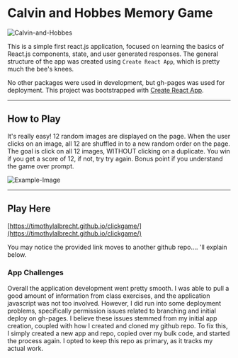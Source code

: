 # Calvin and Hobbes Memory Game

![Calvin-and-Hobbes](https://i.imgur.com/3CnDQDL.png)

This is a simple first react.js application, focused on learning the basics of React.js components, state, and user generated responses. The general structure of the app was created using `Create React App`, which is pretty much the bee's knees. 

No other packages were used in development, but gh-pages was used for deployment. This project was bootstrapped with [Create React App](https://github.com/facebook/create-react-app).

---

## How to Play

It's really easy! 12 random images are displayed on the page. When the user clicks on an image, all 12 are shuffled in to a new random order on the page. The goal is click on all 12 images, WITHOUT clicking on a duplicate. You win if you get a score of 12, if not, try try again. Bonus point if you understand the game over prompt. 

![Example-Image](https://i.imgur.com/6fZWlSK.png)

---

## Play Here

[https://timothylalbrecht.github.io/clickgame/](https://timothylalbrecht.github.io/clickgame/)

You may notice the provided link moves to another github repo.... 'll explain below.

### App Challenges

Overall the application development went pretty smooth. I was able to pull a good amount of information from class exercises, and the application javascript was not too involved. However, I did run into some deployment problems, specifically permission issues related to branching and initial deploy on gh-pages. I believe these issues stemmed from my initial app creation, coupled with how I created and cloned my github repo. To fix this, I simply created a new app and repo, copied over my bulk code, and started the process again. I opted to keep this repo as primary, as it tracks my actual work. 
